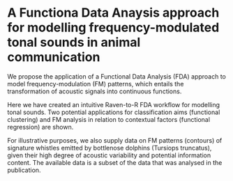# A Functiona Data Anaysis approach for modelling frequency-modulated tonal sounds in animal communication
We propose the application of a Functional Data Analysis (FDA) approach to model frequency-modulation (FM) patterns, which entails the transformation of acoustic signals into continuous functions. 

Here we have created an intuitive Raven-to-R FDA workflow for modelling tonal sounds. Two potential applications for classification aims (functional clustering) and FM analysis in 
relation to contextual factors (functional regression) are shown. 

For illustrative purposes, we also supply data on FM patterns (contours) of signature whistles emitted by bottlenose dolphins (Tursiops truncatus), 
given their high degree of acoustic variability and potential information content. The available data is a subset of the data that was analysed in the publication.





